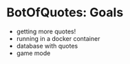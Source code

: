 # BotOfQuotes: Goals
* getting more quotes!
* running in a docker container
* database with quotes 
* game mode 
